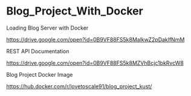 # Blog_Project_With_Docker

Loading Blog Server with Docker

https://drive.google.com/open?id=0B9VF88FS5k8MalkwZ2pDaklfNmM

REST API Documentation

https://drive.google.com/open?id=0B9VF88FS5k8MZVhBcjc1bkRvcW8

Blog Project Docker Image

https://hub.docker.com/r/lovetoscale91/blog_project_kust/
